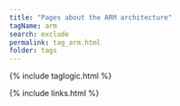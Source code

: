 ```yaml
---
title: "Pages about the ARM architecture"
tagName: arm
search: exclude
permalink: tag_arm.html
folder: tags
---
```

{% include taglogic.html %}

{% include links.html %}
